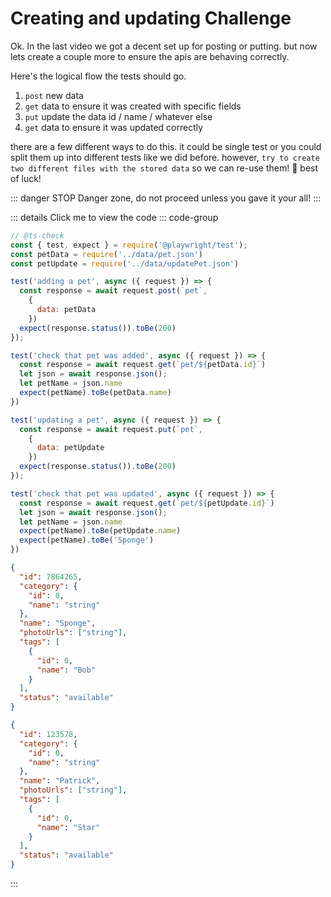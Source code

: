 # Creating and updating Challenge

Ok. In the last video we got a decent set up for posting or putting. but now lets create a couple more to ensure the apis are behaving correctly.

Here's the logical flow the tests should go.
1. `post` new data
2. `get` data to ensure it was created with specific fields
3. `put` update the data id / name / whatever else
4. `get` data to ensure it was updated correctly

there are a few different ways to do this. it could be single test or you could split them up into different tests like we did before. however, `try to create two different files with the stored data` so we can re-use them!
:mage: best of luck!

::: danger STOP
Danger zone, do not proceed unless you gave it your all!
:::

::: details Click me to view the code
::: code-group

```js [pet-endpoint.spec.js]
// @ts-check
const { test, expect } = require('@playwright/test');
const petData = require('../data/pet.json')
const petUpdate = require('../data/updatePet.json')

test('adding a pet', async ({ request }) => {
  const response = await request.post(`pet`,
    {
      data: petData
    })
  expect(response.status()).toBe(200)
});

test('check that pet was added', async ({ request }) => {
  const response = await request.get(`pet/${petData.id}`)
  let json = await response.json();
  let petName = json.name
  expect(petName).toBe(petData.name)
})

test('updating a pet', async ({ request }) => {
  const response = await request.put(`pet`,
    {
      data: petUpdate
    })
  expect(response.status()).toBe(200)
});

test('check that pet was updated', async ({ request }) => {
  const response = await request.get(`pet/${petUpdate.id}`)
  let json = await response.json();
  let petName = json.name
  expect(petName).toBe(petUpdate.name)
  expect(petName).toBe('Sponge')
})
```

```json [pet.json]
{
  "id": 7864265,
  "category": {
    "id": 0,
    "name": "string"
  },
  "name": "Sponge",
  "photoUrls": ["string"],
  "tags": [
    {
      "id": 0,
      "name": "Bob"
    }
  ],
  "status": "available"
}
  ```

```json [updatePet.json]
{
  "id": 123578,
  "category": {
    "id": 0,
    "name": "string"
  },
  "name": "Patrick",
  "photoUrls": ["string"],
  "tags": [
    {
      "id": 0,
      "name": "Star"
    }
  ],
  "status": "available"
}
```
:::
